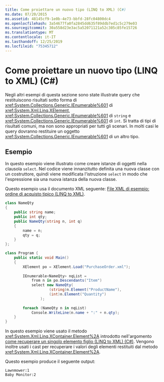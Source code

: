 ```yaml
---
title: Come proiettare un nuovo tipo (LINQ to XML) (C#)
ms.date: 07/20/2015
ms.assetid: 48145cf9-1e0b-4e73-bbfd-28fc04800dc4
ms.openlocfilehash: 3a54677fa0fa2845dd635f89ddb7ed1c5c279e03
ms.sourcegitcommit: 30a558d23e3ac5a52071121a52c305c85fe15726
ms.translationtype: MT
ms.contentlocale: it-IT
ms.lasthandoff: 12/25/2019
ms.locfileid: "75345712"
---
```

# <a name="how-to-project-a-new-type-linq-to-xml-c"></a>Come proiettare un nuovo tipo (LINQ to XML) (C#)

Negli altri esempi di questa sezione sono state illustrate query che restituiscono risultati sotto forma di <xref:System.Collections.Generic.IEnumerable%601> di <xref:System.Xml.Linq.XElement>, <xref:System.Collections.Generic.IEnumerable%601> di `string` e <xref:System.Collections.Generic.IEnumerable%601> di `int`. Si tratta di tipi di risultati comuni, ma non sono appropriati per tutti gli scenari. In molti casi le query dovranno restituire un oggetto <xref:System.Collections.Generic.IEnumerable%601> di un altro tipo.

## <a name="example"></a>Esempio

In questo esempio viene illustrato come creare istanze di oggetti nella clausola `select`. Nel codice viene innanzitutto definita una nuova classe con un costruttore, quindi viene modificata l'istruzione `select` in modo che l'espressione sia una nuova istanza della nuova classe.

Questo esempio usa il documento XML seguente: [File XML di esempio: ordine di acquisto tipico (LINQ to XML)](./sample-xml-file-typical-purchase-order-linq-to-xml-1.md).

```csharp
class NameQty 
{
    public string name;
    public int qty;
    public NameQty(string n, int q)
    {
        name = n;
        qty = q; 
    }
};

class Program {
    public static void Main() 
    {
        XElement po = XElement.Load("PurchaseOrder.xml");
  
        IEnumerable<NameQty> nqList =
            from n in po.Descendants("Item")
            select new NameQty(
                    (string)n.Element("ProductName"),
                    (int)n.Element("Quantity")
                );
  
        foreach (NameQty n in nqList)
            Console.WriteLine(n.name + ":" + n.qty);
    }
}
```

In questo esempio viene usato il metodo <xref:System.Xml.Linq.XContainer.Element%2A> introdotto nell'argomento [come recuperare un singolo elemento figlio (LINQ to XML) (C#)](how-to-retrieve-a-single-child-element-linq-to-xml.md). Vengono inoltre usati i cast per recuperare i valori degli elementi restituiti dal metodo <xref:System.Xml.Linq.XContainer.Element%2A>.  

Questo esempio produce il seguente output:

```output
Lawnmower:1
Baby Monitor:2
```
